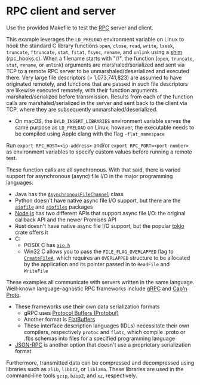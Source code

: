 # RPC client and server

Use the provided Makefile to test the [RPC](https://en.wikipedia.org/wiki/Remote_procedure_call) server and client.

This example leverages the `LD_PRELOAD` environment variable on Linux to hook the standard C library functions `open`, `close`, `read`, `write`, `lseek`, `truncate`, `ftruncate`, `stat`, `fstat`, `fsync`, `rename`, and `unlink` using a [shim](https://en.wikipedia.org/wiki/Shim_(computing)) (rpc_hooks.c). When a filename starts with "//", the function (`open`, `truncate`, `stat`, `rename`, or `unlink`) arguments are marshaled/serialized and sent via TCP to a remote RPC server to be unmarshaled/deserialized and executed there. Very large file descriptors (> 1,073,741,823) are assumed to have originated remotely, and functions that are passed in such file descriptors are likewise executed remotely, with their function arguments marshaled/serialized before transmission. Results from each of the function calls are marshaled/serialized in the server and sent back to the client via TCP, where they are subsequently unmarshaled/deserialized.

- On macOS, the `DYLD_INSERT_LIBRARIES` environment variable serves the same purpose as `LD_PRELOAD` on Linux; however, the executable needs to be compiled using Apple clang with the flag `-flat_namespace`

Run `export RPC_HOST=<ip-address>` and/or `export RPC_PORT=<port-number>` as environment variables to specify custom values before running a remote test.

These function calls are all synchronous. With that said, there is varied support for asynchronous (async) file I/O in the major programming languages:

- Java has the [`AsynchronousFileChannel`](https://docs.oracle.com/en/java/javase/21/docs/api/java.base/java/nio/channels/AsynchronousFileChannel.html) class
- Python doesn't have native async file I/O support, but there are the [`aiofile`](https://pypi.org/project/aiofile/) and [`aiofiles`](https://pypi.org/project/aiofiles/) packages
- [Node.js](https://nodejs.org/api/fs.html) has two different APIs that support async file I/O: the original callback API and the newer Promises API
- Rust doesn't have native async file I/O support, but the popular [tokio](https://docs.rs/tokio/latest/tokio/io/index.html) crate offers it
- C:
    - POSIX C has [`aio.h`](https://pubs.opengroup.org/onlinepubs/9699919799/basedefs/aio.h.html)
    - Win32 C allows you to pass the `FILE_FLAG_OVERLAPPED` flag to [`CreateFileA`](https://learn.microsoft.com/en-us/windows/win32/api/fileapi/nf-fileapi-createfilea#synchronous_and_asynchronous_i_o_handles), which requires an `OVERLAPPED` structure to be allocated by the application and its pointer passed in to `ReadFile` and `WriteFile`

These examples all communicate with servers written in the same language. Well-known language-agnostic RPC frameworks include [gRPC](https://en.wikipedia.org/wiki/GRPC) and [Cap'n Proto](https://en.wikipedia.org/wiki/Cap%27n_Proto).

- These frameworks use their own data serialization formats
    - gRPC uses [Protocol Buffers (Protobuf)](https://en.wikipedia.org/wiki/Protocol_Buffers)
    - Another format is [FlatBuffers](https://en.wikipedia.org/wiki/FlatBuffers)
    - These interface description languages (IDLs) necessitate their own compilers, respectively `protoc` and `flatc`, which compile .proto or .fbs schemas into files for a specified programming language
- [JSON-RPC](https://en.wikipedia.org/wiki/JSON-RPC) is another option that doesn't use a proprietary serialization format

Furthermore, transmitted data can be compressed and decompressed using libraries such as `zlib`, `libbz2`, or `liblzma`. These libraries are used in the command-line tools `gzip`, `bzip2`, and `xz`, respectively.

